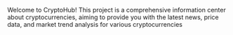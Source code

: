 Welcome to CryptoHub! This project is a comprehensive information center about cryptocurrencies, aiming to provide you with the latest news, price data, and market trend analysis for various cryptocurrencies